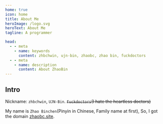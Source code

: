 ```yaml
---
home: true
icon: home
title: About Me
heroImage: /logo.svg
heroText: About Me
tagline: A programmer

head:
  - - meta
    - name: keywords
      content: zhbchwin, ujn-bin, zhaobc, zhao bin, fuckdoctors
  - - meta
    - name: description
      content: About ZhaoBin
---
```


## Intro

Nickname: `zhbchwin`, `UJN-Bin`. ~~`Fuckdoctors`(I hate the heartless doctors)~~

My name is `Zhao Binchen`(Pinyin in Chinese, Family name at first), So, I got the domain [zhaobc.site](https://zhaobc.site).

<div style="display: flex;justify-content: center;">
  <iframe :src="$withBase('/zhaobc.site/index.html')" style="border:none;height:auto;width:305px;height:115px;" />
</div>

## Hobbies

With no hobbies, but indeed, having interests in something.

## Contact

- Mail: [zhbchwin@163.com](mailto:zhbchwin@163.com)
- GitHub: [FuckDoctors](http://github.com/FuckDoctors)
